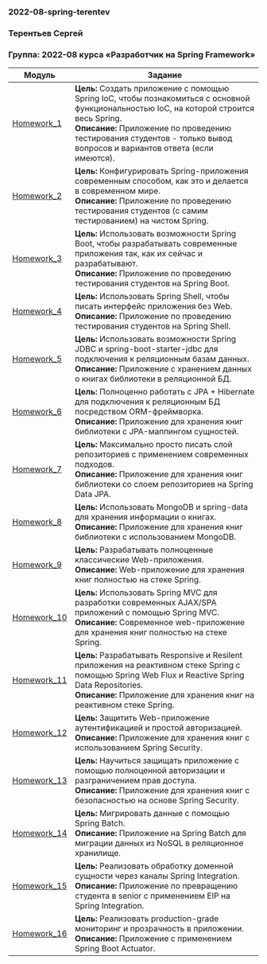 ### 2022-08-spring-terentev
### Терентьев Сергей
### Группа: 2022-08 курса «Разработчик на Spring Framework»

| Модуль                       | Задание                                                                                                                                                                                                                                                                 |
|------------------------------|-------------------------------------------------------------------------------------------------------------------------------------------------------------------------------------------------------------------------------------------------------------------------|
| [Homework_1](./Homework_1)   | **Цель:** Создать приложение с помощью Spring IoC, чтобы познакомиться с основной функциональностью IoC, на которой строится весь Spring.<br />**Описание:** Приложение по проведению тестирования студентов - только вывод вопросов и вариантов ответа (если имеются). |
| [Homework_2](./Homework_2)   | **Цель:** Конфигурировать Spring-приложения современным способом, как это и делается в современном мире.<br />**Описание:** Приложение по проведению тестирования студентов (с самим тестированием) на чистом Spring.                                                   |
| [Homework_3](./Homework_3)   | **Цель:** Использовать возможности Spring Boot, чтобы разрабатывать современные приложения так, как их сейчас и разрабатывают.<br />**Описание:** Приложение по проведению тестирования студентов на Spring Boot.                                                       |
| [Homework_4](./Homework_4)   | **Цель:** Использовать Spring Shell, чтобы писать интерфейс приложения без Web.<br />**Описание:** Приложение по проведению тестирования студентов на Spring Shell.                                                                                                     |
| [Homework_5](./Homework_5)   | **Цель:** Использовать возможности Spring JDBC и spring-boot-starter-jdbc для подключения к реляционным базам данных.<br />**Описание:** Приложение с хранением данных о книгах библиотеки в реляционной БД.                                                            |
| [Homework_6](./Homework_6)   | **Цель:** Полноценно работать с JPA + Hibernate для подключения к реляционным БД посредством ORM-фреймворка.<br />**Описание:** Приложение для хранения книг библиотеки с JPA-маппингом сущностей.                                                                      |
| [Homework_7](./Homework_7)   | **Цель:** Максимально просто писать слой репозиториев с применением современных подходов.<br />**Описание:** Приложение для хранения книг библиотеки со слоем репозиториев на Spring Data JPA.                                                                          |
| [Homework_8](./Homework_8)   | **Цель:** Использовать MongoDB и spring-data для хранения информации о книгах.<br />**Описание:** Приложение для хранения книг библиотеки с использованием MongoDB.                                                                                                     |
| [Homework_9](./Homework_9)   | **Цель:** Разрабатывать полноценные классические Web-приложения.<br />**Описание:** Web-приложение для хранения книг полностью на стеке Spring.                                                                                                                         |
| [Homework_10](./Homework_10) | **Цель:** Использовать Spring MVC для разработки современных AJAX/SPA приложений c помощью Spring MVC.<br />**Описание:** Современное web-приложение для хранения книг полностью на стеке Spring.                                                                       |
| [Homework_11](./Homework_11) | **Цель:** Разрабатывать Responsive и Resilent приложения на реактивном стеке Spring c помощью Spring Web Flux и Reactive Spring Data Repositories.<br />**Описание:** Приложение для хранения книг на реактивном стеке Spring.                                          |
| [Homework_12](./Homework_12) | **Цель:** Защитить Web-приложение аутентификацией и простой авторизацией.<br />**Описание:** Приложение для хранения книг с использованием Spring Security.                                                                                                             |
| [Homework_13](./Homework_13) | **Цель:** Научиться защищать приложение с помощью полноценной авторизации и разграничением прав доступа.<br />**Описание:** Приложение для хранения книг с безопасностью на основе Spring Security.                                                                     |
| [Homework_14](./Homework_14) | **Цель:** Мигрировать данные с помощью Spring Batch.<br />**Описание:** Приложение на Spring Batch для миграции данных из NoSQL в реляционное хранилище.                                                                                                                |
| [Homework_15](./Homework_15) | **Цель:** Реализовать обработку доменной сущности через каналы Spring Integration.<br />**Описание:** Приложение по превращению студента в senior c применением EIP на Spring Integration.                                                                              |
| [Homework_16](./Homework_16) | **Цель:** Реализовать production-grade мониторинг и прозрачность в приложении.<br />**Описание:** Приложение с применением Spring Boot Actuator.                                                                                                                        |